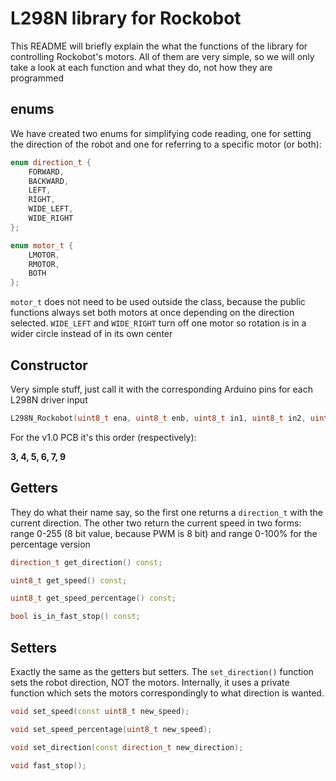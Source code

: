 # L298N library for Rockobot
This README will briefly explain the what the functions of the library for controlling Rockobot's motors. All of them are very simple, so we will only take a look at each function and what they do, not how they are programmed

## enums
We have created two enums for simplifying code reading, one for setting the direction of the robot and one for referring to a specific motor (or both):

```c++
enum direction_t {
	FORWARD,
	BACKWARD,
	LEFT,
	RIGHT,
 	WIDE_LEFT,
  	WIDE_RIGHT
};

enum motor_t {
	LMOTOR,
	RMOTOR,
	BOTH
};
```

```motor_t``` does not need to be used outside the class, because the public functions always set both motors at once depending on the direction selected.
```WIDE_LEFT``` and ```WIDE_RIGHT``` turn off one motor so rotation is in a wider circle instead of in its own center

## Constructor
Very simple stuff, just call it with the corresponding Arduino pins for each L298N driver input
```c++
L298N_Rockobot(uint8_t ena, uint8_t enb, uint8_t in1, uint8_t in2, uint8_t in3, uint8_t in4);
```
For the v1.0 PCB it's this order (respectively):

**3, 4, 5, 6, 7, 9**

## Getters
They do what their name say, so the first one returns a ```direction_t``` with the current direction. 
The other two return the current speed in two forms: range 0-255 (8 bit value, because PWM is 8 bit) and range 0-100% for the percentage version
```c++
direction_t get_direction() const;

uint8_t get_speed() const;

uint8_t get_speed_percentage() const;

bool is_in_fast_stop() const;
```
## Setters
Exactly the same as the getters but setters. The ```set_direction()``` function sets the robot direction, NOT the motors. 
Internally, it uses a private function which sets the motors correspondingly to what direction is wanted.
```c++
void set_speed(const uint8_t new_speed);

void set_speed_percentage(uint8_t new_speed);

void set_direction(const direction_t new_direction);

void fast_stop();
```
